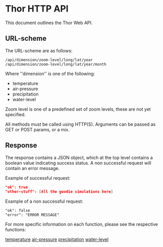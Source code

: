 # Thor HTTP API

This document outlines the Thor Web API.

## URL-scheme

The URL-scheme are as follows:

```
/api/dimension/zoom-level/long/lat/year
/api/dimension/zoom-level/long/lat/year/month
```

Where ''dimension'' is one of the following: 

- temperature
- air-pressure
- precipitation
- water-level

Zoom level is one of a predefined set of zoom levels, these are not yet specified.

All methods must be called using HTTP(S). Arguments can be passed as GET or POST params, or a mix.

## Response

The response contains a JSON object, which at the top level contains a boolean value indicating success status. A non successful request will contain an error message. 

Example of successful request:

```json
"ok": true
"other-stuff": [All the goodie simulations here]
```

Example of a non successful request: 

```
"ok": false
"error": "ERROR MESSAGE"
```

For more specific information on each function, please see the respective functions:

[temperature](temperature.md)
[air-pressure](air-pressure.md)
[precipitation](precipitation.md)
[water-level](water-level.md)

